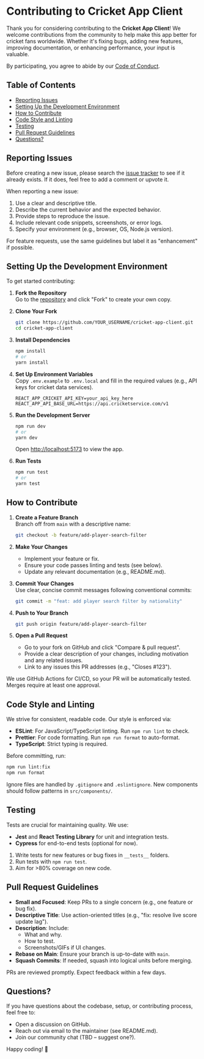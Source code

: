 # Contributing to Cricket App Client

Thank you for considering contributing to the **Cricket App Client**! We welcome contributions from the community to help make this app better for cricket fans worldwide. Whether it's fixing bugs, adding new features, improving documentation, or enhancing performance, your input is valuable.

By participating, you agree to abide by our [Code of Conduct](CODE_OF_CONDUCT.md).

## Table of Contents

- [Reporting Issues](#reporting-issues)
- [Setting Up the Development Environment](#setting-up-the-development-environment)
- [How to Contribute](#how-to-contribute)
- [Code Style and Linting](#code-style-and-linting)
- [Testing](#testing)
- [Pull Request Guidelines](#pull-request-guidelines)
- [Questions?](#questions)

## Reporting Issues

Before creating a new issue, please search the [issue tracker](https://github.com/mdranju/cricket-app-client/issues) to see if it already exists. If it does, feel free to add a comment or upvote it.

When reporting a new issue:

1. Use a clear and descriptive title.
2. Describe the current behavior and the expected behavior.
3. Provide steps to reproduce the issue.
4. Include relevant code snippets, screenshots, or error logs.
5. Specify your environment (e.g., browser, OS, Node.js version).

For feature requests, use the same guidelines but label it as "enhancement" if possible.

## Setting Up the Development Environment

To get started contributing:

1. **Fork the Repository**  
   Go to the [repository](https://github.com/mdranju/cricket-app-client) and click "Fork" to create your own copy.

2. **Clone Your Fork**

   ```bash
   git clone https://github.com/YOUR_USERNAME/cricket-app-client.git
   cd cricket-app-client
   ```

3. **Install Dependencies**

   ```bash
   npm install
   # or
   yarn install
   ```

4. **Set Up Environment Variables**  
   Copy `.env.example` to `.env.local` and fill in the required values (e.g., API keys for cricket data services).

   ```
   REACT_APP_CRICKET_API_KEY=your_api_key_here
   REACT_APP_API_BASE_URL=https://api.cricketservice.com/v1
   ```

5. **Run the Development Server**

   ```bash
   npm run dev
   # or
   yarn dev
   ```

   Open [http://localhost:5173](http://localhost:5173) to view the app.

6. **Run Tests**
   ```bash
   npm run test
   # or
   yarn test
   ```

## How to Contribute

1. **Create a Feature Branch**  
   Branch off from `main` with a descriptive name:

   ```bash
   git checkout -b feature/add-player-search-filter
   ```

2. **Make Your Changes**

   - Implement your feature or fix.
   - Ensure your code passes linting and tests (see below).
   - Update any relevant documentation (e.g., README.md).

3. **Commit Your Changes**  
   Use clear, concise commit messages following conventional commits:

   ```bash
   git commit -m "feat: add player search filter by nationality"
   ```

4. **Push to Your Branch**

   ```bash
   git push origin feature/add-player-search-filter
   ```

5. **Open a Pull Request**
   - Go to your fork on GitHub and click "Compare & pull request".
   - Provide a clear description of your changes, including motivation and any related issues.
   - Link to any issues this PR addresses (e.g., "Closes #123").

We use GitHub Actions for CI/CD, so your PR will be automatically tested. Merges require at least one approval.

## Code Style and Linting

We strive for consistent, readable code. Our style is enforced via:

- **ESLint**: For JavaScript/TypeScript linting. Run `npm run lint` to check.
- **Prettier**: For code formatting. Run `npm run format` to auto-format.
- **TypeScript**: Strict typing is required.

Before committing, run:

```bash
npm run lint:fix
npm run format
```

Ignore files are handled by `.gitignore` and `.eslintignore`. New components should follow patterns in `src/components/`.

## Testing

Tests are crucial for maintaining quality. We use:

- **Jest** and **React Testing Library** for unit and integration tests.
- **Cypress** for end-to-end tests (optional for now).

1. Write tests for new features or bug fixes in `__tests__` folders.
2. Run tests with `npm run test`.
3. Aim for >80% coverage on new code.

## Pull Request Guidelines

- **Small and Focused**: Keep PRs to a single concern (e.g., one feature or bug fix).
- **Descriptive Title**: Use action-oriented titles (e.g., "fix: resolve live score update lag").
- **Description**: Include:
  - What and why.
  - How to test.
  - Screenshots/GIFs if UI changes.
- **Rebase on Main**: Ensure your branch is up-to-date with `main`.
- **Squash Commits**: If needed, squash into logical units before merging.

PRs are reviewed promptly. Expect feedback within a few days.

## Questions?

If you have questions about the codebase, setup, or contributing process, feel free to:

- Open a discussion on GitHub.
- Reach out via email to the maintainer (see README.md).
- Join our community chat (TBD – suggest one?).

Happy coding! 🏏
